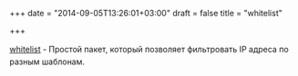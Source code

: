 +++
date = "2014-09-05T13:26:01+03:00"
draft = false
title = "whitelist"

+++

<p><a href="https://github.com/kisom/whitelist" style="line-height: 1.6em;">whitelist</a><span style="line-height: 1.6em;">&nbsp;- Простой пакет, который позволяет фильтровать IP адреса по разным шаблонам.</span></p>

